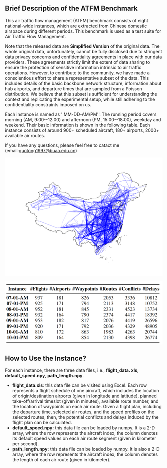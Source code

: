 ## Brief Description of the ATFM Benchmark

This air traffic flow management (ATFM) benchmark consists of eight national-wide instances, which are extracted from Chinese domestic airspace during different periods.
This benchmark is used as a test suite for Air Traffic Flow Management.

Note that the released data are **Simplified Version** of the original data. The whole original data, unfortunately, cannot be fully disclosed due to stringent data privacy concerns and confidentiality agreements in place with our data providers. These agreements strictly limit the extent of data sharing to ensure the protection of sensitive information intrinsic to air traffic operations. However, to contribute to the community, we have made a conscientious effort to share a representative subset of the data. This includes details of the basic backbone network structure, information about hub airports, and departure times that are sampled from a Poisson distribution. We believe that this subset is sufficient for understanding the context and replicating the experimental setup, while still adhering to the confidentiality constraints imposed on us.

Each instance is named as ''MM-DD-AM/PM''. The running period covers morning (AM, 9:00--12:00) and afternoon (PM, 15:00--18:00), weekday and weekend. Their basic information is shown in the following table. Each instance consists of around 900+ scheduled aircraft, 180+ airports, 2000+ available air routes. 

If you have any questions, please feel free to catact me (email:guotong1997@buaa.edu.cn)

![map](https://github.com/buaaguotong/ATFM-Benchmark/blob/main/img/map.png)

![data_info](https://github.com/buaaguotong/ATFM-Benchmark/blob/main/img/data_info.png)





## How to Use the Instance?

For each instance, there are three data files, i.e., **flight_data. xls**, **default_speed.npy**,  **path_length.npy**.

* **flight_data.xls**: this data file can be visited using Excel. Each row represents a flight schedule of one aircraft, which includes the location of origin/destination airports (given in longitude and latitude), planned take-off/arrival timeslot (given in minutes), available route number, and the location of waypoints on each air route. Given a flight plan, including the departure time, selected air routes, and the speed profiles on the selected routes, then, the potential conflicts and delays induced by the flight plan can be calculated.
* **default_speed.npy:** this data file can be loaded by numpy. It is a 2-D array, where the row represents the aircraft index, the column denotes its default speed values on each air route segment (given in kilometer per second).
* **path_length.npy:** this data file can be loaded by numpy. It is also a 2-D array, where the row represents the aircraft index, the column denotes the length of each air route (given in kilometer). 
